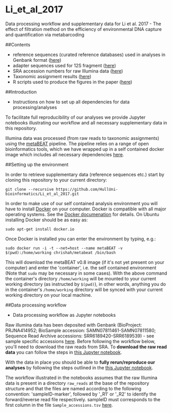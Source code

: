 # Li_et_al_2017
Data processing workflow and supplementary data for Li et al. 2017 - The effect of filtration method on the efficiency of environmental DNA capture and quantification via metabarcoding

##Contents
  - reference sequences (curated reference databases) used in analyses in Genbank format ([here](https://github.com/HullUni-bioinformatics/Li_et_al_2017/tree/master/supplementary_data/reference_DBs))
  - adapter sequences used for 12S fragment ([here](https://github.com/HullUni-bioinformatics/Li_et_al_2017/blob/master/12S-adapters.fasta))
  - SRA accession numbers for raw Illumina data ([here](https://github.com/HullUni-bioinformatics/Li_et_al_2017/blob/master/supplementary_data/Sample_accessions.tsv))
  - Taxonomic assignment results ([here](https://github.com/HullUni-bioinformatics/Li_et_al_2017/tree/master/supplementary_data/assignment_results))
  - R scripts used to produce the figures in the paper ([here](https://github.com/HullUni-bioinformatics/Li_et_al_2017/tree/master/R_script))



##Introduction

 - Instructions on how to set up all dependencies for data processing/analyses
 
To facilitate full reproducibility of our analyses we provide Jupyter notebooks illustrating our workflow and all necessary supplementary data in this repository.

Illumina data was processed (from raw reads to taxonomic assignments) using the [metaBEAT](https://github.com/HullUni-bioinformatics/metaBEAT) pipeline. The pipeline relies on a range of open bioinformatics tools, which we have wrapped up in a self contained docker image which includes all necessary dependencies [here](https://hub.docker.com/r/chrishah/metabeat/).

##Setting up the environment

In order to retrieve supplementary data (reference sequences etc.) start by cloning this repository to your current directory:
```
git clone --recursive https://github.com/HullUni-bioinformatics/Li_et_al_2017.git
```

In order to make use of our self contained analysis environment you will have to install [Docker](https://www.docker.com/) on your computer. Docker is compatible with all major operating systems. See the [Docker documenation](https://docs.docker.com/) for details. On Ubuntu installing Docker should be as easy as:

```
sudo apt-get install docker.io
```

Once Docker is installed you can enter the environment by typing, e.g.:
```
sudo docker run -i -t --net=host --name metaBEAT -v $(pwd):/home/working chrishah/metabeat /bin/bash
```

This will download the metaBEAT v0.8 image (if it's not yet present on your computer) and enter the 'container', i.e. the self contained environment (Note that `sudo` may be necessary in some cases). With the above command the container's directory `/home/working` will be mounted to your current working directory (as instructed by `$(pwd)`), in other words, anything you do in the container's `/home/working` directory will be synced with your current working directory on your local machine. 

##Data processing workflow

 - Data processing workflow as Jupyter notebooks
 
Raw illumina data has been deposited with Genbank (BioProject: PRJNA414952; BioSample accession: SAMN07811461-SAMN07811580; Sequence Read Archive accessions: SRR6189420-SRR6189539) - see sample specific accessions [here](https://github.com/HullUni-bioinformatics/Li_et_al_2017/blob/master/supplementary_data/Sample_accessions.tsv). Before following the workflow below, you'll need to download the raw reads from SRA. To __download the raw read data__ you can follow the steps in [this Jupyter notebook](https://github.com/HullUni-bioinformatics/Li_et_al_2017/blob/master/raw_reads/How_to_download_Rawdata_from_SRA.ipynb).


With the data in place you should be able to __fully rerun/reproduce our analyses__ by following the steps outlined in the [this Jupyter notebook](https://github.com/HullUni-bioinformatics/Li_et_al_2017/blob/master/Filtration_12S_July_2016.ipynb).

The workflow illustrated in the notebooks assumes that the raw Illumina data is present in a directory `raw_reads` at the base of the repository structure and that the files are named according to the following convention:
'sampleID-marker', followed by '_R1' or '_R2' to identify the forward/reverse read file respectively. sampleID must corresponds to the first column in the file `Sample_accessions.tsv` [here](https://github.com/HullUni-bioinformatics/Li_et_al_2017/blob/master/supplementary_data/Sample_accessions.tsv).
